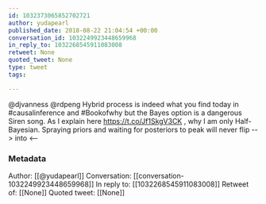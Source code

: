 ```yaml
---
id: 1032373065852702721
author: yudapearl
published_date: 2018-08-22 21:04:54 +00:00
conversation_id: 1032249923448659968
in_reply_to: 1032268545911083008
retweet: None
quoted_tweet: None
type: tweet
tags:

---
```


@djvanness @rdpeng Hybrid process is indeed what you find today in #causalinference and #Bookofwhy but the Bayes option is a dangerous Siren song. As I explain here https://t.co/Jf1SkgV3CK , why I am only Half-Bayesian. Spraying priors and waiting for posteriors to peak will never flip --&gt; into &lt;--

### Metadata

Author: [[@yudapearl]]
Conversation: [[conversation-1032249923448659968]]
In reply to: [[1032268545911083008]]
Retweet of: [[None]]
Quoted tweet: [[None]]

